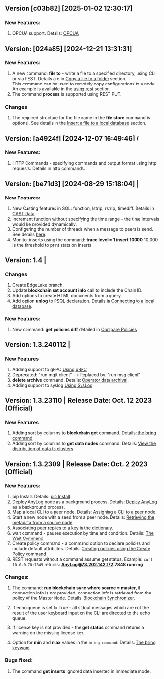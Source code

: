 
## **Version** [c03b82] [2025-01-02 12:30:17]
### New Features:
1. OPCUA support. Details: [OPCUA](../opcua.md) 

## **Version**: [024a85] [2024-12-21 13:31:31]
### New Features:
1. A new command: **file to** - write a file to a specified directory, using CLI or via REST. 
   Details are in [Copy a file to a folder](../file%20commands.md#copy-a-file-to-a-folder) section.  
   This command can be used to remotely copy configurations to a node. An example is available in the [using rest](../using%20rest.md#examples) section.
2. The command **process** is supported using REST PUT.
### Changes
1. The required structure for the file name in the **file store** command is optional. 
   See details in the [Insert a file to a local database](../image%20mapping.md#insert-a-file-to-a-local-database) section. 

## **Version**: [a4924f] [2024-12-07 16:49:46] /
### New Features:
1. HTTP Commands - specifying commands and output format using http requests. Details in [http commands](../http%20commands.md). 

## **Version**: [be71d3] [2024-08-29 15:18:04] |
### New Features:
1. New Casting features in SQL: function, lstrip, rstrip, timediff. Details in [CAST Data](../queries.md#cast-data)
2. Increment function without specifying the time range - the time intervals would be provided dynamically.  
3. Configuring the number of threads when a message to peers is send. See details [here](../node%20configuration.md#configuring-the-number-of-threads-supporting-message-send-to-peer-nodes).
4. Monitor inserts using the command: **trace level = 1 insert 10000** 10,000 is the threshold to print stats on inserts

## **Version**: 1.4 | 
### Changes
1. Create EdgeLake branch.
2. Update **blockchain set account info** call to include the Chain ID. 
3. Add options to create HTML documents from a query.
4. Add option **unlog** to PSQL declaration. Details in [Connecting to a local database](https://github.com/AnyLog-co/documentation/blob/master/sql%20setup.md#connecting-to-a-local-database).

### New Features:
1. New command: **get policies diff** detailed in [Compare Policies](../policies.md#compare-policies).

## **Version**: 1.3.240112 | 

### New Features
1. Adding support to gRPC [Using gRPC](../using%20grpc.md)
2. Deprecated: "run mqtt client" --> Replaced by: "run msg client" 
3. **delete archive** command. Details: [Operator data archival](../background%20processes.md#operator-data-archival). 
4. Adding support to syslog [Using SysLog](../using%20syslog.md)

## **Version**: 1.3.23110 | **Release Date**: Oct.  12 2023 (Official)

### New Features
1. Adding sort by columns to **blockchain get** command. Details: [the bring command](../json%20data%20transformation.md#the-bring-keyword)
2. Adding sort by columns to **get data nodes** command. Details: [View the distribution of data to clusters](../high%20availability.md#view-the-distribution-of-data-to-clusters)

## **Version**: 1.3.2309 | **Release Date**: Oct.  2 2023 (Official)

### New Features:
1.  pip Install. Details: [pip Install](../training/advanced/Pip%20Install.md)
2.  Deploy AnyLog node as a background process. Details: [Deploy AnyLog as a background process](../training/advanced/background%20deployment.md).
3.  Map a local CLI to a peer node. Details: [Assigning a CLI to a peer node](../training/advanced/background%20deployment.md#assigning-a-cli-to-a-peer-node).
4.  Start a new node with a seed from a peer node. Details: [Retrieving the metadata from a source node](../blockchain%20commands.md#retrieving-the-metadata-from-a-source-node)
5.  [Associating peer replies to a key in the dictionary](../network%20processing.md#associating-peer-replies-to-a-key-in-the-dictionary).    
6.  wait command - pauses execution by time and condition. Details: [The Wait Command](../anylog%20commands.md#the-wait-command)
7.  Create policy command - a command option to declare policies and include default attributes. Details:
    [Creating policies using the Create Policy command](../policies.md#creating-policies-using-the-create-policy-command)
8.  REST requests without a command assume get status. Example: `curl 10.0.0.78:7849` returns: **AnyLog@73.202.142.172:7848 running** 


### Changes:

1.  The command: **run blockchain sync where source = master**, if connection info is not provided, connection info is
    retrieved from the policy of the Master Node. Details: [Blockchain Synchronizer](../background%20processes.md#blockchain-synchronizer).
    
2. If echo queue is set to True - all stdout messages which are not the result of the user keyboard input on the CLI are directed to the echo queue.

3. If license key is not provided - the **get status** command returns a warning on the missing license key.    

4. Option for **min** and **max** values in the ```bring command```: Details: [The bring keyword](../json%20data%20transformation.md#the-bring-keyword)

### Bugs fixed:

1. The command **get inserts** ignored data inserted in immediate mode.
